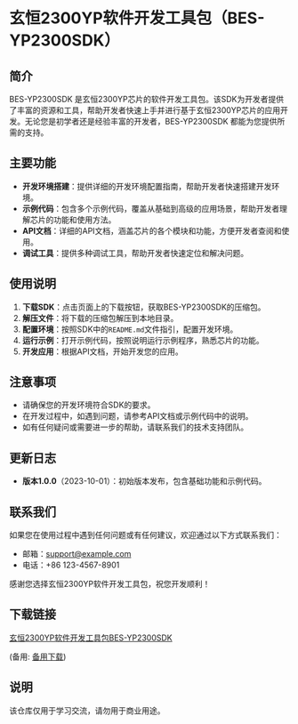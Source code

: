 # 玄恒2300YP软件开发工具包（BES-YP2300SDK）

## 简介

BES-YP2300SDK 是玄恒2300YP芯片的软件开发工具包。该SDK为开发者提供了丰富的资源和工具，帮助开发者快速上手并进行基于玄恒2300YP芯片的应用开发。无论您是初学者还是经验丰富的开发者，BES-YP2300SDK 都能为您提供所需的支持。

## 主要功能

- **开发环境搭建**：提供详细的开发环境配置指南，帮助开发者快速搭建开发环境。
- **示例代码**：包含多个示例代码，覆盖从基础到高级的应用场景，帮助开发者理解芯片的功能和使用方法。
- **API文档**：详细的API文档，涵盖芯片的各个模块和功能，方便开发者查阅和使用。
- **调试工具**：提供多种调试工具，帮助开发者快速定位和解决问题。

## 使用说明

1. **下载SDK**：点击页面上的下载按钮，获取BES-YP2300SDK的压缩包。
2. **解压文件**：将下载的压缩包解压到本地目录。
3. **配置环境**：按照SDK中的`README.md`文件指引，配置开发环境。
4. **运行示例**：打开示例代码，按照说明运行示例程序，熟悉芯片的功能。
5. **开发应用**：根据API文档，开始开发您的应用。

## 注意事项

- 请确保您的开发环境符合SDK的要求。
- 在开发过程中，如遇到问题，请参考API文档或示例代码中的说明。
- 如有任何疑问或需要进一步的帮助，请联系我们的技术支持团队。

## 更新日志

- **版本1.0.0**（2023-10-01）：初始版本发布，包含基础功能和示例代码。

## 联系我们

如果您在使用过程中遇到任何问题或有任何建议，欢迎通过以下方式联系我们：

- 邮箱：support@example.com
- 电话：+86 123-4567-8901

感谢您选择玄恒2300YP软件开发工具包，祝您开发顺利！

## 下载链接
[玄恒2300YP软件开发工具包BES-YP2300SDK](https://pan.quark.cn/s/b6213b560e4e) 

(备用: [备用下载](https://pan.baidu.com/s/1KqF50GdFKw_hzqPN8b7QOQ?pwd=1234))

## 说明

该仓库仅用于学习交流，请勿用于商业用途。
